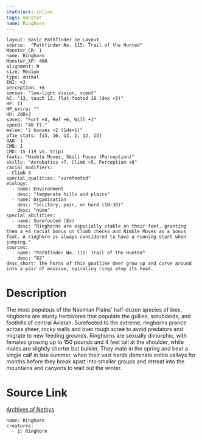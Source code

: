 ```yaml
---
statblock: inline
tags: monster
name: Ringhorn
---
```

```statblock
layout: Basic Pathfinder 1e Layout
source:  "Pathfinder No. 115: Trail of the Hunted"
Monster_CR: 1
name: Ringhorn
Monster_XP: 400
alignment: N
size: Medium
type: animal
INI: +3
perception: +8
senses: "low-light vision, scent"
AC: "13, touch 13, flat-footed 10 (dex +3)"
HP: 11
HP_extra: ""
HD: 2d8+2
saves: "Fort +4, Ref +6, Will +1"
speed: "40 ft."
melee: "2 hooves +2 (1d4+1)"
pf1e_stats: [13, 16, 13, 2, 12, 13]
BAB: 1
CMB: 2
CMD: 15 (19 vs. trip)
feats: "Nimble Moves, Skill Focus (Perception)"
skills: "Acrobatics +7, Climb +5, Perception +8"
racial_modifiers:
- Climb 4
special_qualities: "surefooted"
ecology:
  - name: Environment
    desc: "temperate hills and plains"
  - name: Organisation
    desc: "solitary, pair, or herd (10-30)"
    desc: "none"
special_abilities:
  - name: Surefooted (Ex)
    desc: "Ringhorns are especially stable on their feet, granting them a +4 racial bonus on Climb checks and Nimble Moves as a bonus feat. A ringhorn is always considered to have a running start when jumping."
sources:
  - name: "Pathfinder No. 115: Trail of the Hunted"
    desc: "82"
desc_short: The horns of this goatlike deer grow up and curve around into a pair of massive, spiraling rings atop its head.
```
# Description
The most populous of the Nesmian Plains’ half-dozen species of ibex, ringhorns are sturdy herbivores that populate the gullies, scrublands, and foothills of central Avistan. Surefooted to the extreme, ringhorns prance across sheer, rocky walls and over rough scree to avoid predators and migrate to new feeding grounds. Ringhorns are sexually dimorphic, with females growing up to 150 pounds and 4 feet tall at the shoulder, while males are slightly shorter but bulkier. They mate in the spring and bear a single calf in late summer, when their vast herds dominate entire valleys for months before they break apart into smaller groups and retreat into the mountains and canyons to wait out the winter.
# Source Link
[Archives of Nethys](https://aonprd.com/MonsterDisplay.aspx?ItemName=Ringhorn)
```encounter-table
name: Ringhorn
creatures:
  - 1: Ringhorn
```
